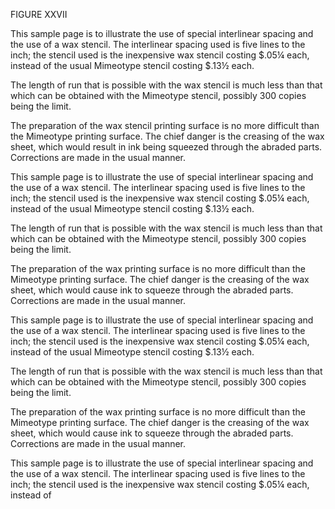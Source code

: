 FIGURE XXVII 

This sample page is to illustrate the use of special interlinear spacing and the use of a wax stencil. The interlinear spacing used is five lines to the inch; the stencil used 
is the inexpensive wax stencil costing $.05¼ each, instead of 
the usual Mimeotype stencil costing $.13½ each. 

The length of run that is possible with the wax stencil 
is much less than that which can be obtained with the Mimeotype stencil, possibly 300 copies being the limit. 

The preparation of the wax stencil printing surface is 
no more difficult than the Mimeotype printing surface. The 
chief danger is the creasing of the wax sheet, which would result in ink being squeezed through the abraded parts. Corrections are made in the usual manner.

This sample page is to illustrate the use of special interlinear spacing and the use of a wax stencil. The interlinear spacing used is five lines to the inch; the stencil used 
is the inexpensive wax stencil costing $.05¼ each, instead of
the usual Mimeotype stencil costing $.13½ each. 

The length of run that is possible with the wax stencil 
is much less than that which can be obtained with the Mimeotype stencil, possibly 300 copies being the limit. 

The preparation of the wax printing surface is no more 
difficult than the Mimeotype printing surface. The chief danger is the creasing of the wax sheet, which would cause ink 
to squeeze through the abraded parts. Corrections are made 
in the usual manner. 

This sample page is to illustrate the use of special interlinear spacing and the use of a wax stencil. The interlinear spacing used is five lines to the inch; the stencil used 
is the inexpensive wax stencil costing $.05¼ each, instead of 
the usual Mimeotype stencil costing $.13½ each. 

The length of run that is possible with the wax stencil 
is much less than that which can be obtained with the Mimeotype stencil, possibly 300 copies being the limit. 

The preparation of the wax printing surface is no more 
difficult than the Mimeotype printing surface. The chief danger is the creasing of the wax sheet, which would cause ink 
to squeeze through the abraded parts. Corrections are made 
in the usual manner. 

This sample page is to illustrate the use of special interlinear spacing and the use of a wax stencil. The interlinear spacing used is five lines to the inch; the stencil used 
is the inexpensive wax stencil costing $.05¼ each, instead of 

